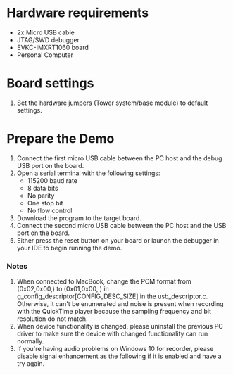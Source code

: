 Hardware requirements
=====================
- 2x Micro USB cable
- JTAG/SWD debugger
- EVKC-IMXRT1060 board
- Personal Computer

Board settings
==============
1. Set the hardware jumpers (Tower system/base module) to default settings.

Prepare the Demo
================
1. Connect the first micro USB cable between the PC host and the debug USB port on the board.
2. Open a serial terminal with the following settings:
    - 115200 baud rate
    - 8 data bits
    - No parity
    - One stop bit
    - No flow control
3. Download the program to the target board.
4. Connect the second micro USB cable between the PC host and the USB port on the board.
5. Either press the reset button on your board or launch the debugger in your IDE to begin
   running the demo.

### Notes
1. When connected to MacBook, change the PCM format from (0x02,0x00,) to (0x01,0x00, ) in
   g_config_descriptor[CONFIG_DESC_SIZE] in the usb_descriptor.c. Otherwise, it can't be
   enumerated and noise is present when recording with the QuickTime player because the
   sampling frequency and bit resolution do not match.
2. When device functionality is changed, please uninstall the previous PC driver to make
   sure the device with changed functionality can run normally.
3. If you're having audio problems on Windows 10 for recorder, please disable signal enhancement
   as the following if it is enabled and have a try again.

